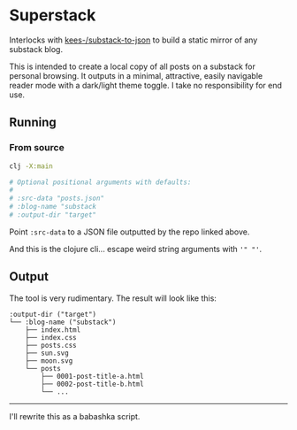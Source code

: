 # Superstack
Interlocks with [kees-/substack-to-json](https://github.com/kees-/substack-to-json) to build a static mirror of any substack blog.

This is intended to create a local copy of all posts on a substack for personal browsing. It outputs in a minimal, attractive, easily navigable reader mode with a dark/light theme toggle.
I take no responsibility for end use.

## Running

### From source

```sh
clj -X:main

# Optional positional arguments with defaults:
#
# :src-data "posts.json"
# :blog-name "substack
# :output-dir "target"
```

Point `:src-data` to a JSON file outputted by the repo linked above.

And this is the clojure cli... escape weird string arguments with `'" "'`.

## Output

The tool is very rudimentary. The result will look like this:

```
:output-dir ("target")
└── :blog-name ("substack")
    ├── index.html
    ├── index.css
    ├── posts.css
    ├── sun.svg
    ├── moon.svg
    └── posts
        ├── 0001-post-title-a.html
        ├── 0002-post-title-b.html
        └── ...
```

---

I'll rewrite this as a babashka script.
